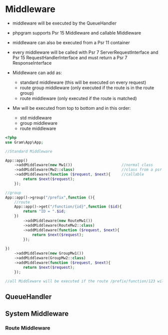 # Middleware

- middleware will be executed by the QueueHandler

- phpgram supports Psr 15 Middleware and callable Middleware

- middleware can also be executed from a Psr 11 container

- every middleware will be called with Psr 7 ServerRequestInterface and Psr 15 RequestHandlerInterface and must return a Psr 7 ResponseInterface

- Middleware can add as: 
	- standard middleware (this will be executed on every request)
	- route group middleware (only executed if the route is in the route group)
	- route middleware (only executed if the route is matched)
	
- Mw will be executed from top to bottom and in this order:
	- std middleware
	- group middleware
	- route middleware
	
````php
<?php
use Gram\App\App;

//Standard Middleware

App::app()
	->addMiddleware(new Mw1())						//normal class
	->addMiddleware(Mw2::class)						//class from a psr 11 container
	->addMiddleware(function ($request, $next){		//callable
		return $next($request);
	});

//group
App::app()->group("/prefix",function (){
	//route
	App::app()->get("/function/{id}",function ($id){
    	return "ID = ".$id;
    })
    	->addMiddleware(new RouteMw1())
    	->addMiddleware(RouteMw2::class)
    	->addMiddleware(function ($request, $next){	
    		return $next($request);
    	});
	
})
	->addMiddleware(new GroupMw1())
	->addMiddleware(GroupMw2::class)
	->addMiddleware(function ($request, $next){	
		return $next($request);
	});

//all Middleware will be executed if the route /prefix/function/123 will be matched
````

## QueueHandler

## System Middleware

### Route Middleware